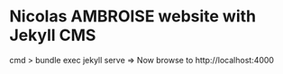 # Nicolas AMBROISE website with Jekyll CMS

cmd > bundle exec jekyll serve
=> Now browse to http://localhost:4000
